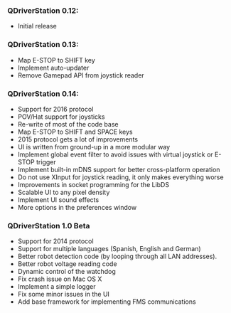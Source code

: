 ### QDriverStation 0.12:

- Initial release

### QDriverStation 0.13:

- Map E-STOP to SHIFT key
- Implement auto-updater
- Remove Gamepad API from joystick reader

### QDriverStation 0.14:

- Support for 2016 protocol
- POV/Hat support for joysticks
- Re-write of most of the code base
- Map E-STOP to SHIFT and SPACE keys
- 2015 protocol gets a lot of improvements
- UI is written from ground-up in a more modular way
- Implement global event filter to avoid issues with virtual joystick or E-STOP trigger
- Implement built-in mDNS support for better cross-platform operation
- Do not use XInput for joystick reading, it only makes everything worse
- Improvements in socket programming for the LibDS
- Scalable UI to any pixel density
- Implement UI sound effects
- More options in the preferences window

### QDriverStation 1.0 Beta

- Support for 2014 protocol
- Support for multiple languages (Spanish, English and German)
- Better robot detection code (by looping through all LAN addresses).
- Better robot voltage reading code
- Dynamic control of the watchdog
- Fix crash issue on Mac OS X
- Implement a simple logger
- Fix some minor issues in the UI
- Add base framework for implementing FMS communications